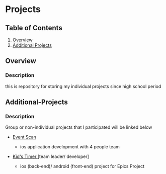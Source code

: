# Projects

## Table of Contents
1. [Overview](#Overview)
1. [Additional Projects](#Additional-Projects)

## Overview
### Description
this is repository for storing my individual projects since high school period

## Additional-Projects
### Description
Group or non-individual projects that I participated will be linked below
* <a href="https://github.com/eventscan/eventscan"> Event Scan </a>
  - ios application development with 4 people team


* <a href="https://play.google.com/store/apps/details?id=cds.epics.kidstimerproject"> Kid's Timer </a> [team leader/ developer]
  - ios (back-end)/ android (front-end) project for Epics Project 


